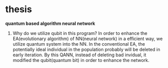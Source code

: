 # thesis
**quantum based algorithm neural network**
1. Why do we utilize qubit in this program?
   In order to enhance the EA(evolutionary algorithm) of NN(neural network) in a efficient way, we utilize quantum system into the NN. In the conventional EA, the potentially ideal individual in the population probably will be deleted in early iteration. By this QANN, instead of deleting bad invidual, it modified the qubit(quantum bit) in order to enhance the network.
